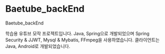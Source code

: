 # Baetube_backEnd
Baetube_backEnd

학습용 유튜브 모작 프로젝트입니다.
Java, Spring으로 개발되었으며 Spring Security & JJWT, Mysql & Mybatis, FFmpeg을 사용하였습니다.
클라이언트는 Java, Android로 개발되었습니다.
